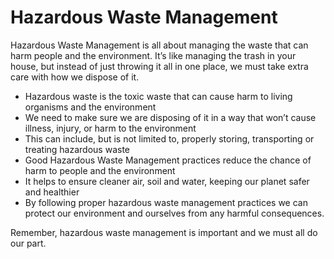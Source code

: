 # Hazardous Waste Management

Hazardous Waste Management is all about managing the waste that can harm people and the environment. It’s like managing the trash in your house, but instead of just throwing it all in one place, we must take extra care with how we dispose of it.

* Hazardous waste is the toxic waste that can cause harm to living organisms and the environment
* We need to make sure we are disposing of it in a way that won’t cause illness, injury, or harm to the environment
* This can include, but is not limited to, properly storing, transporting or treating hazardous waste
* Good Hazardous Waste Management practices reduce the chance of harm to people and the environment
* It helps to ensure cleaner air, soil and water, keeping our planet safer and healthier 
* By following proper hazardous waste management practices we can protect our environment and ourselves from any harmful consequences. 

Remember, hazardous waste management is important and we must all do our part.
